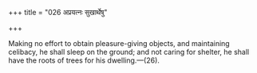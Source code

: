 +++
title = "026 अप्रयत्नः सुखार्थेषु"

+++

Making no effort to obtain pleasure-giving objects, and maintaining celibacy, he shall sleep on the ground; and not caring for shelter, he shall have the roots of trees for his dwelling.—(26).